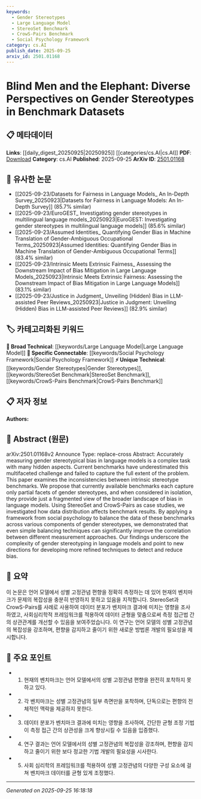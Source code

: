 ```yaml
---
keywords:
  - Gender Stereotypes
  - Large Language Model
  - StereoSet Benchmark
  - CrowS-Pairs Benchmark
  - Social Psychology Framework
category: cs.AI
publish_date: 2025-09-25
arxiv_id: 2501.01168
---
```


<!-- KEYWORD_LINKING_METADATA:
{
  "processed_timestamp": "2025-09-25T16:18:18.104001",
  "vocabulary_version": "1.0",
  "selected_keywords": [
    "Gender Stereotypes",
    "Large Language Model",
    "StereoSet Benchmark",
    "CrowS-Pairs Benchmark",
    "Social Psychology Framework"
  ],
  "rejected_keywords": [],
  "similarity_scores": {
    "Gender Stereotypes": 0.78,
    "Large Language Model": 0.81,
    "StereoSet Benchmark": 0.77,
    "CrowS-Pairs Benchmark": 0.75,
    "Social Psychology Framework": 0.74
  },
  "extraction_method": "AI_prompt_based",
  "budget_applied": true,
  "candidates_json": {
    "candidates": [
      {
        "surface": "gender stereotypes",
        "canonical": "Gender Stereotypes",
        "aliases": [
          "gender bias",
          "stereotypical bias"
        ],
        "category": "unique_technical",
        "rationale": "Central to the paper's theme, providing a specific focus on bias in language models.",
        "novelty_score": 0.65,
        "connectivity_score": 0.72,
        "specificity_score": 0.85,
        "link_intent_score": 0.78
      },
      {
        "surface": "language models",
        "canonical": "Large Language Model",
        "aliases": [
          "LLM",
          "language processing models"
        ],
        "category": "broad_technical",
        "rationale": "Links to broader discussions on language processing and bias.",
        "novelty_score": 0.48,
        "connectivity_score": 0.89,
        "specificity_score": 0.68,
        "link_intent_score": 0.81
      },
      {
        "surface": "StereoSet",
        "canonical": "StereoSet Benchmark",
        "aliases": [
          "StereoSet dataset"
        ],
        "category": "unique_technical",
        "rationale": "A specific dataset used in the study, crucial for understanding bias measurement.",
        "novelty_score": 0.7,
        "connectivity_score": 0.65,
        "specificity_score": 0.9,
        "link_intent_score": 0.77
      },
      {
        "surface": "CrowS-Pairs",
        "canonical": "CrowS-Pairs Benchmark",
        "aliases": [
          "CrowS-Pairs dataset"
        ],
        "category": "unique_technical",
        "rationale": "Another key dataset examined, essential for comparative analysis.",
        "novelty_score": 0.68,
        "connectivity_score": 0.63,
        "specificity_score": 0.88,
        "link_intent_score": 0.75
      },
      {
        "surface": "social psychology framework",
        "canonical": "Social Psychology Framework",
        "aliases": [
          "psychological framework",
          "social framework"
        ],
        "category": "specific_connectable",
        "rationale": "Provides a methodological lens for analyzing bias, linking to interdisciplinary studies.",
        "novelty_score": 0.66,
        "connectivity_score": 0.7,
        "specificity_score": 0.82,
        "link_intent_score": 0.74
      }
    ],
    "ban_list_suggestions": [
      "benchmark",
      "data distribution",
      "measurement approaches"
    ]
  },
  "decisions": [
    {
      "candidate_surface": "gender stereotypes",
      "resolved_canonical": "Gender Stereotypes",
      "decision": "linked",
      "scores": {
        "novelty": 0.65,
        "connectivity": 0.72,
        "specificity": 0.85,
        "link_intent": 0.78
      }
    },
    {
      "candidate_surface": "language models",
      "resolved_canonical": "Large Language Model",
      "decision": "linked",
      "scores": {
        "novelty": 0.48,
        "connectivity": 0.89,
        "specificity": 0.68,
        "link_intent": 0.81
      }
    },
    {
      "candidate_surface": "StereoSet",
      "resolved_canonical": "StereoSet Benchmark",
      "decision": "linked",
      "scores": {
        "novelty": 0.7,
        "connectivity": 0.65,
        "specificity": 0.9,
        "link_intent": 0.77
      }
    },
    {
      "candidate_surface": "CrowS-Pairs",
      "resolved_canonical": "CrowS-Pairs Benchmark",
      "decision": "linked",
      "scores": {
        "novelty": 0.68,
        "connectivity": 0.63,
        "specificity": 0.88,
        "link_intent": 0.75
      }
    },
    {
      "candidate_surface": "social psychology framework",
      "resolved_canonical": "Social Psychology Framework",
      "decision": "linked",
      "scores": {
        "novelty": 0.66,
        "connectivity": 0.7,
        "specificity": 0.82,
        "link_intent": 0.74
      }
    }
  ]
}
-->

# Blind Men and the Elephant: Diverse Perspectives on Gender Stereotypes in Benchmark Datasets

## 📋 메타데이터

**Links**: [[daily_digest_20250925|20250925]] [[categories/cs.AI|cs.AI]]
**PDF**: [Download](https://arxiv.org/pdf/2501.01168.pdf)
**Category**: cs.AI
**Published**: 2025-09-25
**ArXiv ID**: [2501.01168](https://arxiv.org/abs/2501.01168)

## 🔗 유사한 논문
- [[2025-09-23/Datasets for Fairness in Language Models_ An In-Depth Survey_20250923|Datasets for Fairness in Language Models: An In-Depth Survey]] (85.7% similar)
- [[2025-09-23/EuroGEST_ Investigating gender stereotypes in multilingual language models_20250923|EuroGEST: Investigating gender stereotypes in multilingual language models]] (85.6% similar)
- [[2025-09-23/Assumed Identities_ Quantifying Gender Bias in Machine Translation of Gender-Ambiguous Occupational Terms_20250923|Assumed Identities: Quantifying Gender Bias in Machine Translation of Gender-Ambiguous Occupational Terms]] (83.4% similar)
- [[2025-09-23/Intrinsic Meets Extrinsic Fairness_ Assessing the Downstream Impact of Bias Mitigation in Large Language Models_20250923|Intrinsic Meets Extrinsic Fairness: Assessing the Downstream Impact of Bias Mitigation in Large Language Models]] (83.1% similar)
- [[2025-09-23/Justice in Judgment_ Unveiling (Hidden) Bias in LLM-assisted Peer Reviews_20250923|Justice in Judgment: Unveiling (Hidden) Bias in LLM-assisted Peer Reviews]] (82.9% similar)

## 🏷️ 카테고리화된 키워드
**🧠 Broad Technical**: [[keywords/Large Language Model|Large Language Model]]
**🔗 Specific Connectable**: [[keywords/Social Psychology Framework|Social Psychology Framework]]
**⚡ Unique Technical**: [[keywords/Gender Stereotypes|Gender Stereotypes]], [[keywords/StereoSet Benchmark|StereoSet Benchmark]], [[keywords/CrowS-Pairs Benchmark|CrowS-Pairs Benchmark]]

## 📋 저자 정보

**Authors:** 

## 📄 Abstract (원문)

arXiv:2501.01168v2 Announce Type: replace-cross 
Abstract: Accurately measuring gender stereotypical bias in language models is a complex task with many hidden aspects. Current benchmarks have underestimated this multifaceted challenge and failed to capture the full extent of the problem. This paper examines the inconsistencies between intrinsic stereotype benchmarks. We propose that currently available benchmarks each capture only partial facets of gender stereotypes, and when considered in isolation, they provide just a fragmented view of the broader landscape of bias in language models. Using StereoSet and CrowS-Pairs as case studies, we investigated how data distribution affects benchmark results. By applying a framework from social psychology to balance the data of these benchmarks across various components of gender stereotypes, we demonstrated that even simple balancing techniques can significantly improve the correlation between different measurement approaches. Our findings underscore the complexity of gender stereotyping in language models and point to new directions for developing more refined techniques to detect and reduce bias.

## 📝 요약

이 논문은 언어 모델에서 성별 고정관념 편향을 정확히 측정하는 데 있어 현재의 벤치마크가 문제의 복잡성을 충분히 반영하지 못하고 있음을 지적합니다. StereoSet과 CrowS-Pairs를 사례로 사용하여 데이터 분포가 벤치마크 결과에 미치는 영향을 조사하였고, 사회심리학적 프레임워크를 적용하여 데이터 균형을 맞춤으로써 측정 접근법 간의 상관관계를 개선할 수 있음을 보여주었습니다. 이 연구는 언어 모델의 성별 고정관념의 복잡성을 강조하며, 편향을 감지하고 줄이기 위한 새로운 방법론 개발의 필요성을 제시합니다.

## 🎯 주요 포인트

- 1. 현재의 벤치마크는 언어 모델에서의 성별 고정관념 편향을 완전히 포착하지 못하고 있다.
- 2. 각 벤치마크는 성별 고정관념의 일부 측면만을 포착하며, 단독으로는 편향의 전체적인 맥락을 제공하지 못한다.
- 3. 데이터 분포가 벤치마크 결과에 미치는 영향을 조사하여, 간단한 균형 조정 기법이 측정 접근 간의 상관성을 크게 향상시킬 수 있음을 입증했다.
- 4. 연구 결과는 언어 모델에서의 성별 고정관념의 복잡성을 강조하며, 편향을 감지하고 줄이기 위한 보다 정교한 기법 개발의 필요성을 시사한다.
- 5. 사회 심리학의 프레임워크를 적용하여 성별 고정관념의 다양한 구성 요소에 걸쳐 벤치마크 데이터를 균형 있게 조정했다.


---

*Generated on 2025-09-25 16:18:18*